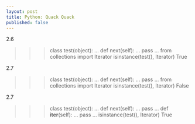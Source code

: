```yaml
---
layout: post
title: Python: Quack Quack
published: false
---
```


2.6
>>> class test(object):
...     def next(self):
...             pass
... 
>>> from collections import Iterator
>>> isinstance(test(), Iterator)
True

2.7
>>> class test(object):
...     def next(self):
...             pass
... 
>>> from collections import Iterator
>>> isinstance(test(), Iterator)
False

2.7
>>> class test(object):
...     def next(self):
...             pass
...     def __iter__(self):
...             pass
... 
>>> isinstance(test(), Iterator)
True